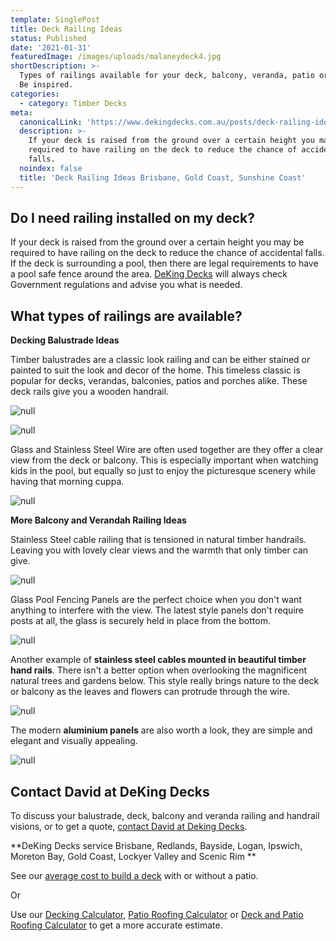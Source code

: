 ```yaml
---
template: SinglePost
title: Deck Railing Ideas
status: Published
date: '2021-01-31'
featuredImage: /images/uploads/malaneydeck4.jpg
shortDescription: >-
  Types of railings available for your deck, balcony, veranda, patio or porch.
  Be inspired.
categories:
  - category: Timber Decks
meta:
  canonicalLink: 'https://www.dekingdecks.com.au/posts/deck-railing-ideas/'
  description: >-
    If your deck is raised from the ground over a certain height you may be
    required to have railing on the deck to reduce the chance of accidental
    falls.
  noindex: false
  title: 'Deck Railing Ideas Brisbane, Gold Coast, Sunshine Coast'
---
```

## Do I need railing installed on my deck?

If your deck is raised from the ground over a certain height you may be required to have railing on the deck to reduce the chance of accidental falls.  If the deck is surrounding a pool, then there are legal requirements to have a pool safe fence around the area.  [DeKing Decks](https://www.dekingdecks.com.au/) will always check Government regulations and advise you what is needed.

## What types of railings are available?

**Decking Balustrade Ideas**

Timber balustrades are a classic look railing and can be either stained or painted to suit the look and decor of the home.  This timeless classic is popular for decks, verandas, balconies, patios and porches alike. These deck rails give you a wooden handrail.

![null](/images/uploads/10.jpg)

![null](/images/uploads/16.jpg)

Glass and Stainless Steel Wire are often used together are they offer a clear view from the deck or balcony.  This is especially important when watching kids in the pool, but equally so just to enjoy the picturesque scenery while having that morning cuppa.

![null](/images/uploads/balustrade_handrail_stainlesssteelwire.jpg)

**More Balcony and Verandah Railing Ideas**

Stainless Steel cable railing that is tensioned in natural timber handrails.  Leaving you with lovely clear views and the warmth that only timber can give.

![null](/images/uploads/bundambahandrail.jpg)

Glass Pool Fencing Panels are the perfect choice when you don't want anything to interfere with the view.  The latest style panels don't require posts at all, the glass is securely held in place from the bottom.

![null](/images/uploads/caloundra-2-660x1024.jpg)

Another example of **stainless steel cables mounted in beautiful timber hand rails**.  There isn't a better option when overlooking the magnificent natural trees and gardens below.  This style really brings nature to the deck or balcony as the leaves and flowers can protrude through the wire.

![null](/images/uploads/do-you-need-a-permit-to-build-a-deck-in-queensland.jpg)

The modern **aluminium panels** are also worth a look, they are simple and elegant and visually appealing.

![null](/images/uploads/patios-verandah-carport-outback-flat-04.jpg)

## Contact David at DeKing Decks

To discuss your balustrade, deck, balcony and veranda railing and handrail visions, or to get a quote, [contact David at Deking Decks](https://www.dekingdecks.com.au/contact/).

**DeKing Decks service Brisbane, Redlands, Bayside, Logan, Ipswich, Moreton Bay, Gold Coast, Lockyer Valley and Scenic Rim
**

See our [average cost to build a deck](https://www.dekingdecks.com.au/posts/patio-installation-cost-timber-patio-and-roofing/) with or without a patio.

Or

Use our [Decking Calculator](https://www.dekingdecks.com.au/quote-calculator/), [Patio Roofing Calculator](https://www.dekingdecks.com.au/quote-calculator/) or [Deck and Patio Roofing Calculator](https://www.dekingdecks.com.au/quote-calculator/) to get a more accurate estimate.
